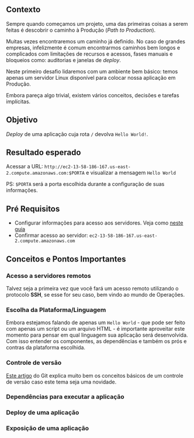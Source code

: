 ## Contexto

Sempre quando começamos um projeto, uma das primeiras coisas a serem feitas é descobrir o caminho à Produção (*Path to Production*).

Muitas vezes encontraremos um caminho já definido. No caso de grandes empresas, infelizmente é comum encontrarmos caminhos bem longos e complicados com limitações de recursos e acessos, fases manuais e bloqueios como: auditorias e janelas de *deploy*.

Neste primeiro desafio lidaremos com um ambiente bem básico: temos apenas um servidor Linux disponível para colocar nossa aplicação em Produção. 

Embora pareça algo trivial, existem vários conceitos, decisões e tarefas implícitas.

## Objetivo

*Deploy* de uma aplicação cuja rota `/` devolva `Hello World!`.

## Resultado esperado

Acessar a URL: `http://ec2-13-58-186-167.us-east-2.compute.amazonaws.com:$PORTA` e visualizar a mensagem `Hello World`

PS: `$PORTA` será a porta escolhida durante a configuração de suas informações.

## Pré Requisitos

* Configurar informações para acesso aos servidores. Veja como [neste guia](CONFIG.md)
* Confirmar acesso ao servidor: `ec2-13-58-186-167.us-east-2.compute.amazonaws.com`

## Conceitos e Pontos Importantes

### Acesso a servidores remotos
Talvez seja a primeira vez que você fará um acesso remoto utilizando o protocolo **SSH**, se esse for seu caso, bem vindo ao mundo de Operações.

### Escolha da Plataforma/Linguagem
Embora estejamos falando de apenas um `Hello World` - que pode ser feito com apenas um script ou um arquivo HTML - é importante aproveitar este momento para pensar em qual linguagem sua aplicação será desenvolvida. Com isso entender os componentes, as dependências e também os prós e contras da plataforma escolhida.

### Controle de versão
[Este artigo](https://git-scm.com/book/pt-br/v1/Primeiros-passos-Sobre-Controle-de-Vers%C3%A3o) do Git explica muito bem os conceitos básicos de um controle de versão caso este tema seja uma novidade.

### Dependências para executar a aplicação
### Deploy de uma aplicação
### Exposição de uma aplicação
